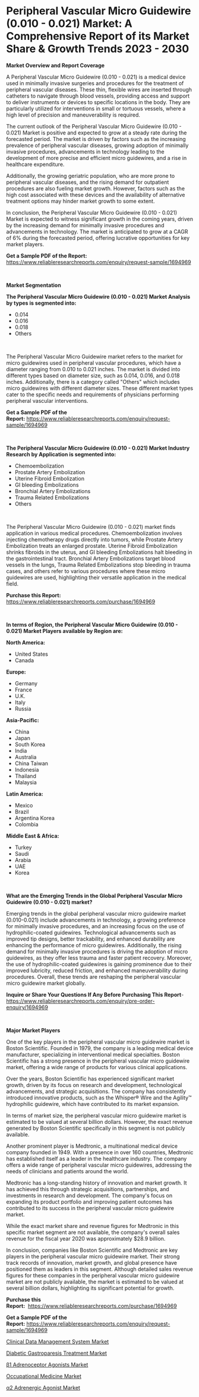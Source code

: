 <p><h1>Peripheral Vascular Micro Guidewire (0.010 - 0.021) Market: A Comprehensive Report of its Market Share & Growth Trends 2023 - 2030</h1></p><p><strong>Market Overview and Report Coverage</strong></p>
<p><p>A Peripheral Vascular Micro Guidewire (0.010 - 0.021) is a medical device used in minimally invasive surgeries and procedures for the treatment of peripheral vascular diseases. These thin, flexible wires are inserted through catheters to navigate through blood vessels, providing access and support to deliver instruments or devices to specific locations in the body. They are particularly utilized for interventions in small or tortuous vessels, where a high level of precision and maneuverability is required.</p><p>The current outlook of the Peripheral Vascular Micro Guidewire (0.010 - 0.021) Market is positive and expected to grow at a steady rate during the forecasted period. The market is driven by factors such as the increasing prevalence of peripheral vascular diseases, growing adoption of minimally invasive procedures, advancements in technology leading to the development of more precise and efficient micro guidewires, and a rise in healthcare expenditure.</p><p>Additionally, the growing geriatric population, who are more prone to peripheral vascular diseases, and the rising demand for outpatient procedures are also fueling market growth. However, factors such as the high cost associated with these devices and the availability of alternative treatment options may hinder market growth to some extent.</p><p>In conclusion, the Peripheral Vascular Micro Guidewire (0.010 - 0.021) Market is expected to witness significant growth in the coming years, driven by the increasing demand for minimally invasive procedures and advancements in technology. The market is anticipated to grow at a CAGR of 6% during the forecasted period, offering lucrative opportunities for key market players.</p></p>
<p><strong>Get a Sample PDF of the Report:</strong> <a href="https://www.reliableresearchreports.com/enquiry/request-sample/1694969">https://www.reliableresearchreports.com/enquiry/request-sample/1694969</a></p>
<p>&nbsp;</p>
<p><strong>Market Segmentation</strong></p>
<p><strong>The Peripheral Vascular Micro Guidewire (0.010 - 0.021) Market Analysis by types is segmented into:</strong></p>
<p><ul><li>0.014</li><li>0.016</li><li>0.018</li><li>Others</li></ul></p>
<p>&nbsp;</p>
<p><p>The Peripheral Vascular Micro Guidewire market refers to the market for micro guidewires used in peripheral vascular procedures, which have a diameter ranging from 0.010 to 0.021 inches. The market is divided into different types based on diameter size, such as 0.014, 0.016, and 0.018 inches. Additionally, there is a category called "Others" which includes micro guidewires with different diameter sizes. These different market types cater to the specific needs and requirements of physicians performing peripheral vascular interventions.</p></p>
<p><strong>Get a Sample PDF of the Report:</strong>&nbsp;<a href="https://www.reliableresearchreports.com/enquiry/request-sample/1694969">https://www.reliableresearchreports.com/enquiry/request-sample/1694969</a></p>
<p>&nbsp;</p>
<p><strong>The Peripheral Vascular Micro Guidewire (0.010 - 0.021) Market Industry Research by Application is segmented into:</strong></p>
<p><ul><li>Chemoembolization</li><li>Prostate Artery Embolization</li><li>Uterine Fibroid Embolization</li><li>GI bleeding Embolizations</li><li>Bronchial Artery Embolizations</li><li>Trauma Related Embolizations</li><li>Others</li></ul></p>
<p>&nbsp;</p>
<p><p>The Peripheral Vascular Micro Guidewire (0.010 - 0.021) market finds application in various medical procedures. Chemoembolization involves injecting chemotherapy drugs directly into tumors, while Prostate Artery Embolization treats an enlarged prostate. Uterine Fibroid Embolization shrinks fibroids in the uterus, and GI bleeding Embolizations halt bleeding in the gastrointestinal tract. Bronchial Artery Embolizations target blood vessels in the lungs, Trauma Related Embolizations stop bleeding in trauma cases, and others refer to various procedures where these micro guidewires are used, highlighting their versatile application in the medical field.</p></p>
<p><strong>Purchase this Report:</strong>&nbsp; <a href="https://www.reliableresearchreports.com/purchase/1694969">https://www.reliableresearchreports.com/purchase/1694969</a></p>
<p>&nbsp;</p>
<p><strong>In terms of Region, the Peripheral Vascular Micro Guidewire (0.010 - 0.021) Market Players available by Region are:</strong></p>
<p>
    <p> <strong> North America: </strong>
        <ul>
            <li>United States</li>
            <li>Canada</li>
        </ul>
        </p> 
    <p> <strong> Europe: </strong>
        <ul>
            <li>Germany</li>
            <li>France</li>
            <li>U.K.</li>
            <li>Italy</li>
            <li>Russia</li>
        </ul>
        </p> 
    <p> <strong> Asia-Pacific: </strong>
        <ul>
            <li>China</li>
            <li>Japan</li>
            <li>South Korea</li>
            <li>India</li>
            <li>Australia</li>
            <li>China Taiwan</li>
            <li>Indonesia</li>
            <li>Thailand</li>
            <li>Malaysia</li>
        </ul>
        </p> 
    <p> <strong> Latin America: </strong>
        <ul>
            <li>Mexico</li>
            <li>Brazil</li>
            <li>Argentina Korea</li>
            <li>Colombia</li>
        </ul>
        </p> 
    <p> <strong> Middle East & Africa: </strong>
        <ul>
            <li>Turkey</li>
            <li>Saudi</li>
            <li>Arabia</li>
            <li>UAE</li>
            <li>Korea</li>
        </ul>
    </p>
    </p>
<p>&nbsp;</p>
<p><strong>What are the Emerging Trends in the Global Peripheral Vascular Micro Guidewire (0.010 - 0.021) market?</strong></p>
<p><p>Emerging trends in the global peripheral vascular micro guidewire market (0.010-0.021) include advancements in technology, a growing preference for minimally invasive procedures, and an increasing focus on the use of hydrophilic-coated guidewires. Technological advancements such as improved tip designs, better trackability, and enhanced durability are enhancing the performance of micro guidewires. Additionally, the rising demand for minimally invasive procedures is driving the adoption of micro guidewires, as they offer less trauma and faster patient recovery. Moreover, the use of hydrophilic-coated guidewires is gaining prominence due to their improved lubricity, reduced friction, and enhanced maneuverability during procedures. Overall, these trends are reshaping the peripheral vascular micro guidewire market globally.</p></p>
<p><strong>Inquire or Share Your Questions If Any Before Purchasing This Report</strong>- <a href="https://www.reliableresearchreports.com/enquiry/pre-order-enquiry/1694969">https://www.reliableresearchreports.com/enquiry/pre-order-enquiry/1694969</a></p>
<p>&nbsp;</p>
<p><strong>Major Market Players</strong></p>
<p><p>One of the key players in the peripheral vascular micro guidewire market is Boston Scientific. Founded in 1979, the company is a leading medical device manufacturer, specializing in interventional medical specialties. Boston Scientific has a strong presence in the peripheral vascular micro guidewire market, offering a wide range of products for various clinical applications.</p><p>Over the years, Boston Scientific has experienced significant market growth, driven by its focus on research and development, technological advancements, and strategic acquisitions. The company has consistently introduced innovative products, such as the Whisper® Wire and the Agility™ hydrophilic guidewire, which have contributed to its market expansion.</p><p>In terms of market size, the peripheral vascular micro guidewire market is estimated to be valued at several billion dollars. However, the exact revenue generated by Boston Scientific specifically in this segment is not publicly available.</p><p>Another prominent player is Medtronic, a multinational medical device company founded in 1949. With a presence in over 160 countries, Medtronic has established itself as a leader in the healthcare industry. The company offers a wide range of peripheral vascular micro guidewires, addressing the needs of clinicians and patients around the world.</p><p>Medtronic has a long-standing history of innovation and market growth. It has achieved this through strategic acquisitions, partnerships, and investments in research and development. The company's focus on expanding its product portfolio and improving patient outcomes has contributed to its success in the peripheral vascular micro guidewire market.</p><p>While the exact market share and revenue figures for Medtronic in this specific market segment are not available, the company's overall sales revenue for the fiscal year 2020 was approximately $28.9 billion.</p><p>In conclusion, companies like Boston Scientific and Medtronic are key players in the peripheral vascular micro guidewire market. Their strong track records of innovation, market growth, and global presence have positioned them as leaders in this segment. Although detailed sales revenue figures for these companies in the peripheral vascular micro guidewire market are not publicly available, the market is estimated to be valued at several billion dollars, highlighting its significant potential for growth.</p></p>
<p><strong>Purchase this Report:</strong>&nbsp;&nbsp;<a href="https://www.reliableresearchreports.com/purchase/1694969">https://www.reliableresearchreports.com/purchase/1694969</a></p>
<p></p>
<p><strong>Get a Sample PDF of the Report:</strong>&nbsp;<a href="https://www.reliableresearchreports.com/enquiry/request-sample/1694969">https://www.reliableresearchreports.com/enquiry/request-sample/1694969</a></p>
<p><p><a href="https://www.linkedin.com/pulse/clinical-data-management-system-market-challenges-opportunities-vqbhe/">Clinical Data Management System Market</a></p><p><a href="https://www.linkedin.com/pulse/diabetic-gastroparesis-treatment-market-size-share-global-analysis-svk1e/">Diabetic Gastroparesis Treatment Market</a></p><p><a href="https://medium.com/@v8581137/beta-1-adrenoceptor-agonists-market-outlook-industry-overview-and-forecast-2023-to-2030-9a3aed51cc2b">β1 Adrenoceptor Agonists Market</a></p><p><a href="https://www.linkedin.com/pulse/occupational-medicine-market-insights-players-forecast-iuzqe/">Occupational Medicine Market</a></p><p><a href="https://medium.com/@hotspotflipk/%CE%B12-adrenergic-agonist-market-analysis-its-cagr-market-segmentation-and-global-industry-overview-11f86d9b0bd8">α2 Adrenergic Agonist Market</a></p></p>